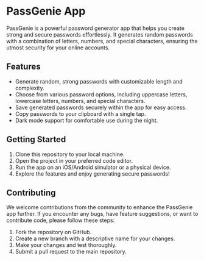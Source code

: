 # PassGenie App

PassGenie is a powerful password generator app that helps you create strong and secure passwords effortlessly. It generates random passwords with a combination of letters, numbers, and special characters, ensuring the utmost security for your online accounts.

## Features

- Generate random, strong passwords with customizable length and complexity.
- Choose from various password options, including uppercase letters, lowercase letters, numbers, and special characters.
- Save generated passwords securely within the app for easy access.
- Copy passwords to your clipboard with a single tap.
- Dark mode support for comfortable use during the night.

## Getting Started

1. Clone this repository to your local machine.
2. Open the project in your preferred code editor.
3. Run the app on an iOS/Android simulator or a physical device.
4. Explore the features and enjoy generating secure passwords!

## Contributing

We welcome contributions from the community to enhance the PassGenie app further. If you encounter any bugs, have feature suggestions, or want to contribute code, please follow these steps:

1. Fork the repository on GitHub.
2. Create a new branch with a descriptive name for your changes.
3. Make your changes and test thoroughly.
4. Submit a pull request to the main repository.
